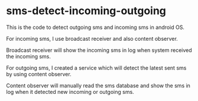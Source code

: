 # sms-detect-incoming-outgoing
This is the code to detect outgoing sms and incoming sms in android OS.

For incoming sms, I use broadcast receiver and also content observer.

Broadcast receiver will show the incoming sms in log when system received the incoming sms.

For outgoing sms, I created a service which will detect the latest sent sms by using content observer.

Content observer will manually read the sms database and show the sms in log when it detected new incoming or outgoing sms.
